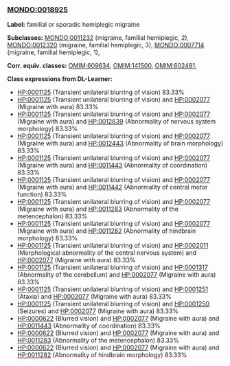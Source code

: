 
### [MONDO:0018925](http://purl.obolibrary.org/obo/MONDO_0018925)
**Label:** familial or sporadic hemiplegic migraine

**Subclasses:** [MONDO:0011232](http://purl.obolibrary.org/obo/MONDO_0011232) (migraine, familial hemiplegic, 2), [MONDO:0012320](http://purl.obolibrary.org/obo/MONDO_0012320) (migraine, familial hemiplegic, 3), [MONDO:0007714](http://purl.obolibrary.org/obo/MONDO_0007714) (migraine, familial hemiplegic, 1), 

**Corr. equiv. classes:** [OMIM:609634](http://purl.obolibrary.org/obo/OMIM_609634), [OMIM:141500](http://purl.obolibrary.org/obo/OMIM_141500), [OMIM:602481](http://purl.obolibrary.org/obo/OMIM_602481), 

**Class expressions from DL-Learner:**

- [HP:0001125](http://purl.obolibrary.org/obo/HP_0001125) (Transient unilateral blurring of vision) 83.33%
- [HP:0001125](http://purl.obolibrary.org/obo/HP_0001125) (Transient unilateral blurring of vision) and [HP:0002077](http://purl.obolibrary.org/obo/HP_0002077) (Migraine with aura) 83.33%
- [HP:0001125](http://purl.obolibrary.org/obo/HP_0001125) (Transient unilateral blurring of vision) and [HP:0002077](http://purl.obolibrary.org/obo/HP_0002077) (Migraine with aura) and [HP:0012639](http://purl.obolibrary.org/obo/HP_0012639) (Abnormality of nervous system morphology) 83.33%
- [HP:0001125](http://purl.obolibrary.org/obo/HP_0001125) (Transient unilateral blurring of vision) and [HP:0002077](http://purl.obolibrary.org/obo/HP_0002077) (Migraine with aura) and [HP:0012443](http://purl.obolibrary.org/obo/HP_0012443) (Abnormality of brain morphology) 83.33%
- [HP:0001125](http://purl.obolibrary.org/obo/HP_0001125) (Transient unilateral blurring of vision) and [HP:0002077](http://purl.obolibrary.org/obo/HP_0002077) (Migraine with aura) and [HP:0011443](http://purl.obolibrary.org/obo/HP_0011443) (Abnormality of coordination) 83.33%
- [HP:0001125](http://purl.obolibrary.org/obo/HP_0001125) (Transient unilateral blurring of vision) and [HP:0002077](http://purl.obolibrary.org/obo/HP_0002077) (Migraine with aura) and [HP:0011442](http://purl.obolibrary.org/obo/HP_0011442) (Abnormality of central motor function) 83.33%
- [HP:0001125](http://purl.obolibrary.org/obo/HP_0001125) (Transient unilateral blurring of vision) and [HP:0002077](http://purl.obolibrary.org/obo/HP_0002077) (Migraine with aura) and [HP:0011283](http://purl.obolibrary.org/obo/HP_0011283) (Abnormality of the metencephalon) 83.33%
- [HP:0001125](http://purl.obolibrary.org/obo/HP_0001125) (Transient unilateral blurring of vision) and [HP:0002077](http://purl.obolibrary.org/obo/HP_0002077) (Migraine with aura) and [HP:0011282](http://purl.obolibrary.org/obo/HP_0011282) (Abnormality of hindbrain morphology) 83.33%
- [HP:0001125](http://purl.obolibrary.org/obo/HP_0001125) (Transient unilateral blurring of vision) and [HP:0002011](http://purl.obolibrary.org/obo/HP_0002011) (Morphological abnormality of the central nervous system) and [HP:0002077](http://purl.obolibrary.org/obo/HP_0002077) (Migraine with aura) 83.33%
- [HP:0001125](http://purl.obolibrary.org/obo/HP_0001125) (Transient unilateral blurring of vision) and [HP:0001317](http://purl.obolibrary.org/obo/HP_0001317) (Abnormality of the cerebellum) and [HP:0002077](http://purl.obolibrary.org/obo/HP_0002077) (Migraine with aura) 83.33%
- [HP:0001125](http://purl.obolibrary.org/obo/HP_0001125) (Transient unilateral blurring of vision) and [HP:0001251](http://purl.obolibrary.org/obo/HP_0001251) (Ataxia) and [HP:0002077](http://purl.obolibrary.org/obo/HP_0002077) (Migraine with aura) 83.33%
- [HP:0001125](http://purl.obolibrary.org/obo/HP_0001125) (Transient unilateral blurring of vision) and [HP:0001250](http://purl.obolibrary.org/obo/HP_0001250) (Seizures) and [HP:0002077](http://purl.obolibrary.org/obo/HP_0002077) (Migraine with aura) 83.33%
- [HP:0000622](http://purl.obolibrary.org/obo/HP_0000622) (Blurred vision) and [HP:0002077](http://purl.obolibrary.org/obo/HP_0002077) (Migraine with aura) and [HP:0011443](http://purl.obolibrary.org/obo/HP_0011443) (Abnormality of coordination) 83.33%
- [HP:0000622](http://purl.obolibrary.org/obo/HP_0000622) (Blurred vision) and [HP:0002077](http://purl.obolibrary.org/obo/HP_0002077) (Migraine with aura) and [HP:0011283](http://purl.obolibrary.org/obo/HP_0011283) (Abnormality of the metencephalon) 83.33%
- [HP:0000622](http://purl.obolibrary.org/obo/HP_0000622) (Blurred vision) and [HP:0002077](http://purl.obolibrary.org/obo/HP_0002077) (Migraine with aura) and [HP:0011282](http://purl.obolibrary.org/obo/HP_0011282) (Abnormality of hindbrain morphology) 83.33%


